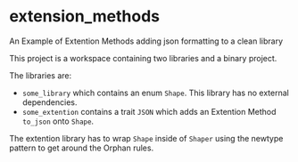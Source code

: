 # extension_methods
An Example of Extention Methods adding json formatting to a clean library

This project is a workspace containing two libraries and a binary project. 

The libraries are: 

* `some_library` which contains an enum `Shape`. This library has no external dependencies. 
* `some_extention` contains a trait `JSON` which adds an Extention Method `to_json` onto `Shape`.

The extention library has to wrap `Shape` inside of `Shaper` using the newtype pattern to get around the Orphan rules. 
